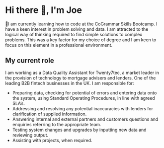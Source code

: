 # Hi there 👋, I'm Joe
🌱I am currently learning how to code at the CoGrammar Skills Bootcamp. 
I have a keen interest in problem solving and data. I am attracted to the logical way of thinking required to find simple solutions to complex problems. This was a key factor for my choice of degree and I am keen to focus on this element in a professional environment. 

## My current role
I am working as a Data Quality Assistant for Twenty7tec, a market leader in the provision of technology to mortgage advisers and lenders. One of the leading B2B fintech 
businesses in the UK.
I am responsible for:
- Preparing data, checking for potential of errors and entering data onto the system, using Standard Operating 
Procedures, in line with agreed SLA’s.
- Addressing and resolving any potential inaccuracies with lenders for clarification of supplied information.
- Answering internal and external partners and customers questions and enquiries referring to the appropriate 
team.
- Testing system changes and upgrades by inputting new data and reviewing output.
- Assisting with projects, when required.

<!--
**josephmlim/josephmlim** is a ✨ _special_ ✨ repository because its `README.md` (this file) appears on your GitHub profile.

Here are some ideas to get you started:

- 🔭 I’m currently working on ...
- 🌱 I’m currently learning ...
- 👯 I’m looking to collaborate on ...
- 🤔 I’m looking for help with ...
- 💬 Ask me about ...
- 📫 How to reach me: ...
- 😄 Pronouns: ...
- ⚡ Fun fact: ...
-->
